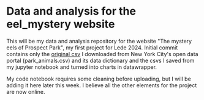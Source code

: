 # Data and analysis for the eel_mystery website

 This will be my data and analysis repository for the website "The mystery eels of Prospect Park", my first project for Lede 2024. Initial commit contains only the [original csv](https://data.cityofnewyork.us/Environment/Urban-Park-Ranger-Animal-Condition-Response/fuhs-xmg2/about_data) I downloaded from New York City's open data portal (park_animals.csv) and its data dictionary and the csvs I saved from my jupyter notebook and turned into charts in datawrapper.

 My code notebook requires some cleaning before uploading, but I will be adding it here later this week. I believe all the other elements for the project are now online.
